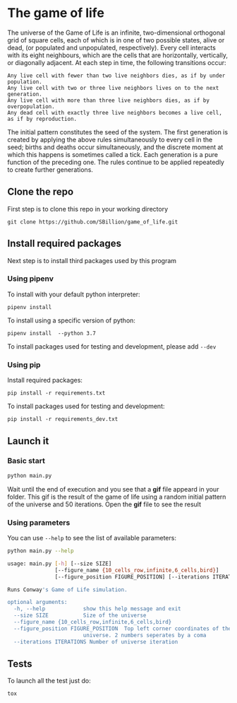 # The game of life


The universe of the Game of Life is an infinite, two-dimensional orthogonal 
grid of square cells, each of which is in one of two possible states,
alive or dead, (or populated and unpopulated, respectively). 
Every cell interacts with its eight neighbours, which are the cells that are
horizontally, vertically, or diagonally adjacent. At each step in time, 
the following transitions occur:

    Any live cell with fewer than two live neighbors dies, as if by under population.
    Any live cell with two or three live neighbors lives on to the next generation.
    Any live cell with more than three live neighbors dies, as if by overpopulation.
    Any dead cell with exactly three live neighbors becomes a live cell, as if by reproduction.

The initial pattern constitutes the seed of the system.
The first generation is created by applying the above rules simultaneously 
to every cell in the seed; births and deaths occur simultaneously, 
and the discrete moment at which this happens is sometimes called a tick. 
Each generation is a pure function of the preceding one. 
The rules continue to be applied repeatedly to create further generations.

## Clone the repo

First step is to clone this repo in your working directory

`git clone https://github.com/SBillion/game_of_life.git`

## Install required packages

Next step is to install third packages used by this program

### Using pipenv

To install with your default python interpreter:
```shell
pipenv install
```

To install using a specific version of python:


```shell
pipenv install  --python 3.7
```

To install packages used for testing and development, please add 
`--dev`

### Using pip

Install required packages:

```shell
pip install -r requirements.txt
```

To install packages used for testing and development:
```shell
pip install -r requirements_dev.txt
```

## Launch it
 
### Basic start
 
 ```bash
 python main.py
 ```
 
 Wait until the end of execution and you see that a **gif** file appeard in
 your folder. This gif is the result of the game of life using a random initial
 pattern of the universe and 50 iterations. 
 Open the **gif** file to see the result
 
 ### Using parameters
 
 You can use `--help` to see the list of available parameters:
 
 ```bash
python main.py --help
```
 
```bash
usage: main.py [-h] [--size SIZE]
               [--figure_name {10_cells_row,infinite,6_cells,bird}]
               [--figure_position FIGURE_POSITION] [--iterations ITERATIONS]

Runs Conway's Game of Life simulation.

optional arguments:
  -h, --help            show this help message and exit
  --size SIZE           Size of the universe
  --figure_name {10_cells_row,infinite,6_cells,bird}
  --figure_position FIGURE_POSITION  Top left corner coordinates of the figure in the
                        universe. 2 numbers seperates by a coma
  --iterations ITERATIONS Number of universe iteration
```
 
## Tests

To launch all the test just do:

```bash
tox
```
 